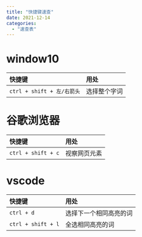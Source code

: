 ```yaml
---
title: "快捷键速查"
date: 2021-12-14
categories:
  - "速查表"
---
```


# window10
| 快捷键 |  用处                       |  
|:-------| :--------------------------| 
|``ctrl + shift + 左/右箭头`` | 选择整个字词|
# 谷歌浏览器
| 快捷键 |  用处                       |  
|:-------| :--------------------------| 
|``ctrl + shift + c`` | 视察网页元素|
# vscode
| 快捷键 |  用处                       |  
|:-------| :--------------------------| 
|``ctrl + d`` | 选择下一个相同高亮的词|
|``ctrl + shift + l`` | 全选相同高亮的词|